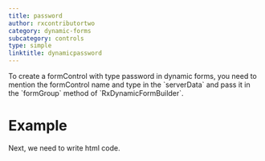 ```yaml
---
title: password
author: rxcontributortwo
category: dynamic-forms
subcategory: controls
type: simple
linktitle: dynamicpassword
---
```


<div class="title-bar"><p>To create a formControl with type password in dynamic forms, you need to mention the formControl name and type in the `serverData` and pass it in the `formGroup` method of `RxDynamicFormBuilder`.</p></div>

# Example

<div component="app-code" key="dynamicpassword-complete-component"></div> 
Next, we need to write html code.
<div component="app-code" key="dynamicpassword-complete-html"></div> 
<div component="app-example-runner" ref-component="app-dynamicpassword-complete"></div>